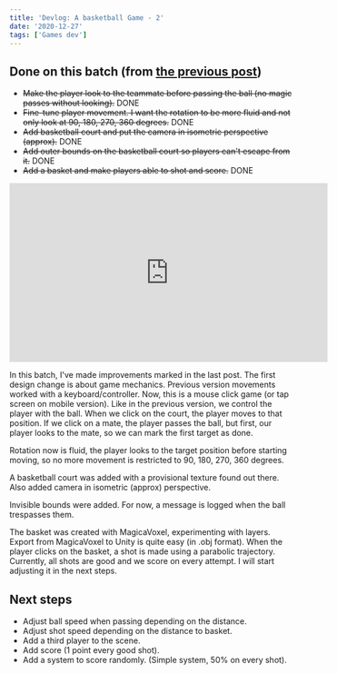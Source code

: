 ```yaml
---
title: 'Devlog: A basketball Game - 2'
date: '2020-12-27'
tags: ['Games dev']
---
```


## Done on this batch (from [the previous post](https://www.ramonlence.com/devlog-basketball-1/))

- <del>Make the player look to the teammate before passing the ball (no magic passes without looking).</del> DONE
- <del>Fine-tune player movement. I want the rotation to be more fluid and not only look at 90, 180, 270, 360 degrees.</del> DONE
- <del>Add basketball court and put the camera in isometric perspective (approx).</del> DONE
- <del>Add outer bounds on the basketball court so players can't escape from it.</del> DONE
- <del>Add a basket and make players able to shot and score.</del> DONE

<iframe width="560" height="315" src="https://www.youtube.com/embed/6fNmjlFCqlA" frameborder="0" allow="accelerometer; autoplay; clipboard-write; encrypted-media; gyroscope; picture-in-picture" allowfullscreen></iframe>

In this batch, I've made improvements marked in the last post. The first design change is about game mechanics. Previous version movements worked with a keyboard/controller. Now, this is a mouse click game (or tap screen on mobile version). Like in the previous version, we control the player with the ball. When we click on the court, the player moves to that position. If we click on a mate, the player passes the ball, but first, our player looks to the mate, so we can mark the first target as done.

Rotation now is fluid, the player looks to the target position before starting moving, so no more movement is restricted to 90, 180, 270, 360 degrees.

A basketball court was added with a provisional texture found out there. Also added camera in isometric (approx) perspective.

Invisible bounds were added. For now, a message is logged when the ball trespasses them.

The basket was created with MagicaVoxel, experimenting with layers. Export from MagicaVoxel to Unity is quite easy (in .obj format). When the player clicks on the basket, a shot is made using a parabolic trajectory. Currently, all shots are good and we score on every attempt. I will start adjusting it in the next steps.


## Next steps
- Adjust ball speed when passing depending on the distance.
- Adjust shot speed depending on the distance to basket.
- Add a third player to the scene.
- Add score (1 point every good shot).
- Add a system to score randomly. (Simple system, 50% on every shot).
